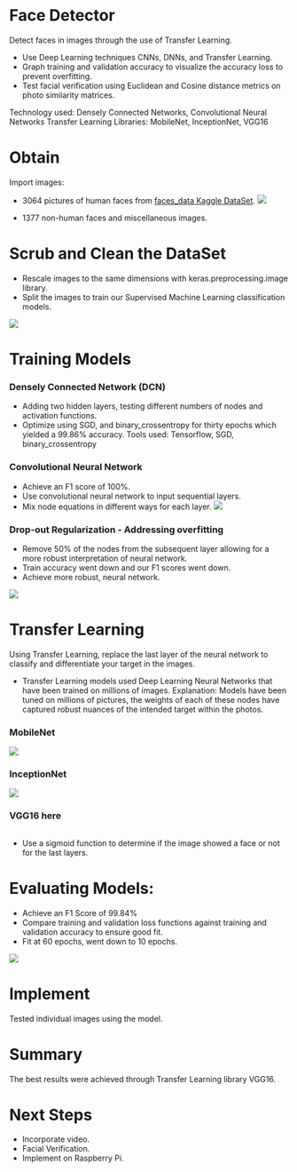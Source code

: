 # Face Detector

Detect faces in images through the use of Transfer Learning. 
+ Use Deep Learning techniques CNNs, DNNs, and Transfer Learning.
+ Graph training and validation accuracy to visualize the accuracy loss to prevent overfitting.
+ Test facial verification using Euclidean and Cosine distance metrics on photo similarity matrices.

Technology used: Densely Connected Networks, Convolutional Neural Networks
Transfer Learning Libraries: MobileNet, InceptionNet, VGG16

# Obtain
Import images:
- 3064 pictures of human faces from [faces_data Kaggle DataSet](https://www.kaggle.com/gasgallo/faces-data). 
![](https://github.com/Chris-Manna/face_detector/blob/master/normal_face.png)

- 1377 non-human faces and miscellaneous images.

# Scrub and Clean the DataSet
- Rescale images to the same dimensions with keras.preprocessing.image library. 
- Split the images to train our Supervised Machine Learning classification models.

![](https://github.com/Chris-Manna/face_detector/blob/master/bin_face.png)

# Training Models
### Densely Connected Network (DCN)
- Adding two hidden layers, testing different numbers of nodes and activation functions. 
- Optimize using SGD, and binary_crossentropy for thirty epochs which yielded a 99.86% accuracy. 
Tools used: Tensorflow, SGD, binary_crossentropy

### Convolutional Neural Network 
- Achieve an F1 score of 100%.
- Use convolutional neural network to input sequential layers.
- Mix node equations in different ways for each layer. 
![](https://github.com/Chris-Manna/face_detector/blob/master/Convolutional%20Neural%20Network:%20Vis%20Train:Val%20Loss.png)

### Drop-out Regularization - Addressing overfitting
- Remove 50% of the nodes from the subsequent layer allowing for a more robust interpretation of neural network. 
- Train accuracy went down and our F1 scores went down.  
- Achieve more robust, neural network.

![](https://github.com/Chris-Manna/face_detector/blob/master/DropOut%20Regularization%20vis.png)

# Transfer Learning
Using Transfer Learning, replace the last layer of the neural network to classify and differentiate your target in the images. 
- Transfer Learning models used Deep Learning Neural Networks that have been trained on millions of images. 
Explanation: Models have been tuned on millions of pictures, the weights of each of these nodes have captured robust nuances of the intended target within the photos.


### MobileNet
![](https://github.com/Chris-Manna/face_detector/blob/master/TransferLearning:MobileNetConfusionMatrix.png)

### InceptionNet
![](https://github.com/Chris-Manna/face_detector/blob/master/InceptionNetConfusionMatrix.png)

### VGG16 here [](https://arxiv.org/abs/1704.04861)
![]()

- Use a sigmoid function to determine if the image showed a face or not for the last layers. 

# Evaluating Models: 
- Achieve an F1 Score of 99.84%
- Compare training and validation loss functions against training and validation accuracy to ensure good fit. 
- Fit at 60 epochs, went down to 10 epochs.

![](https://github.com/Chris-Manna/face_detector/blob/master/Densley%20Connected%20Network%20Visualize%20Training:Validation%20Loss.png)

# Implement
Tested individual images using the model.

# Summary
The best results were achieved through Transfer Learning library VGG16.

# Next Steps
- Incorporate video.
- Facial Verification.
- Implement on Raspberry Pi.
